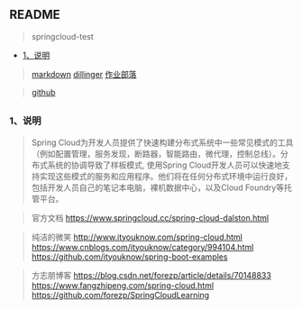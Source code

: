 ## README
> springcloud-test

*   [1、说明](#introduce) 

> [markdown]( https://jbt.github.io/markdown-editor/ )   [dillinger]( https://dillinger.io/ )   [作业部落]( https://www.zybuluo.com/mdeditor )    

> [github]( https://github.com/scott180/springcloud-test ) 



<h2 id="introduce"></h2>

### 1、说明
> Spring Cloud为开发人员提供了快速构建分布式系统中一些常见模式的工具（例如配置管理，服务发现，断路器，智能路由，微代理，控制总线）。分布式系统的协调导致了样板模式, 使用Spring Cloud开发人员可以快速地支持实现这些模式的服务和应用程序。他们将在任何分布式环境中运行良好，包括开发人员自己的笔记本电脑，裸机数据中心，以及Cloud Foundry等托管平台。

>官方文档 https://www.springcloud.cc/spring-cloud-dalston.html

>纯洁的微笑 
http://www.ityouknow.com/spring-cloud.html
https://www.cnblogs.com/ityouknow/category/994104.html
https://github.com/ityouknow/spring-boot-examples

>方志朋博客
https://blog.csdn.net/forezp/article/details/70148833
https://www.fangzhipeng.com/spring-cloud.html
https://github.com/forezp/SpringCloudLearning
